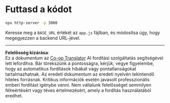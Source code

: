 <!--
CO_OP_TRANSLATOR_METADATA:
{
  "original_hash": "7746a470be8fc7f736eb1b43ebb710ee",
  "translation_date": "2025-09-01T15:53:20+00:00",
  "source_file": "9-chat-project/solution/frontend/README.md",
  "language_code": "hu"
}
-->
# Futtasd a kódot

```sh
npx http-server -p 3000
```

Keresse meg a `BASE_URL` értékét az `app.js` fájlban, és módosítsa úgy, hogy megegyezzen a backend URL-jével.

---

**Felelősség kizárása**:  
Ez a dokumentum az [Co-op Translator](https://github.com/Azure/co-op-translator) AI fordítási szolgáltatás segítségével lett lefordítva. Bár törekszünk a pontosságra, kérjük, vegye figyelembe, hogy az automatikus fordítások hibákat vagy pontatlanságokat tartalmazhatnak. Az eredeti dokumentum az eredeti nyelvén tekintendő hiteles forrásnak. Kritikus információk esetén javasolt professzionális emberi fordítást igénybe venni. Nem vállalunk felelősséget semmilyen félreértésért vagy téves értelmezésért, amely a fordítás használatából eredhet.